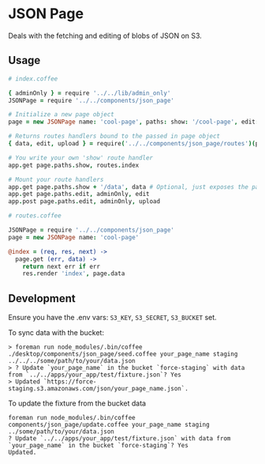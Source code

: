 # JSON Page

Deals with the fetching and editing of blobs of JSON on S3.

## Usage

```coffeescript
# index.coffee

{ adminOnly } = require '../../lib/admin_only'
JSONPage = require '../../components/json_page'

# Initialize a new page object
page = new JSONPage name: 'cool-page', paths: show: '/cool-page', edit: '/cool-page/edit'

# Returns routes handlers bound to the passed in page object
{ data, edit, upload } = require('../../components/json_page/routes')(page)

# You write your own 'show' route handler
app.get page.paths.show, routes.index

# Mount your route handlers
app.get page.paths.show + '/data', data # Optional, just exposes the page's data
app.get page.paths.edit, adminOnly, edit
app.post page.paths.edit, adminOnly, upload
```

```coffeescript
# routes.coffee

JSONPage = require '../../components/json_page'
page = new JSONPage name: 'cool-page'

@index = (req, res, next) ->
  page.get (err, data) ->
    return next err if err
    res.render 'index', page.data
```

## Development

Ensure you have the .env vars: `S3_KEY`, `S3_SECRET`, `S3_BUCKET` set.

To sync data with the bucket:

```
> foreman run node_modules/.bin/coffee ./desktop/components/json_page/seed.coffee your_page_name staging ../../../some/path/to/your/data.json
> ? Update `your_page_name` in the bucket `force-staging` with data from `../../apps/your_app/test/fixture.json`? Yes
> Updated `https://force-staging.s3.amazonaws.com/json/your_page_name.json`.
```

To update the fixture from the bucket data

```
foreman run node_modules/.bin/coffee components/json_page/update.coffee your_page_name staging ../some/path/to/your/data.json
? Update `../../apps/your_app/test/fixture.json` with data from `your_page_name` in the bucket `force-staging`? Yes
Updated.
```
